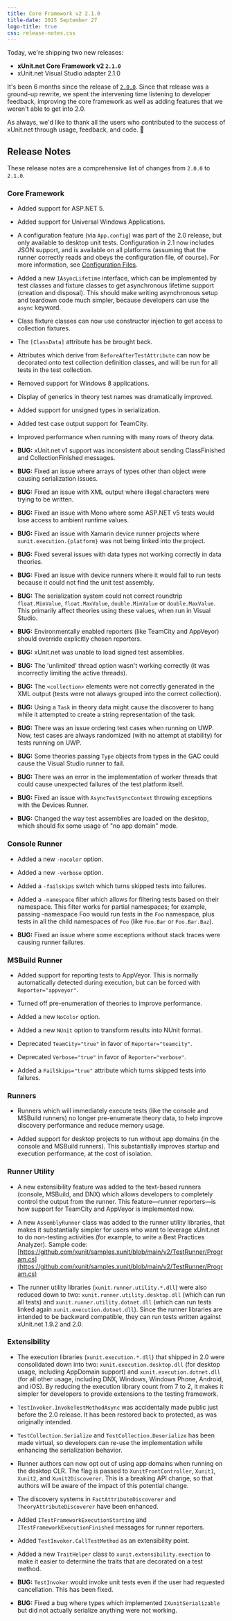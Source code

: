 ```yaml
---
title: Core Framework v2 2.1.0
title-date: 2015 September 27
logo-title: true
css: release-notes.css
---
```


Today, we're shipping two new releases:

* **xUnit.net Core Framework v2 `2.1.0`**
* xUnit.net Visual Studio adapter 2.1.0

It's been 6 months since the release of [`2.0.0`](2.0.0). Since that release was a ground-up rewrite, we spent the intervening time listening to developer feedback, improving the core framework as well as adding features that we weren't able to get into 2.0.

As always, we'd like to thank all the users who contributed to the success of xUnit.net through usage, feedback, and code. 🎉

## Release Notes

These release notes are a comprehensive list of changes from `2.0.0` to `2.1.0`.

### Core Framework

* Added support for ASP.NET 5.

* Added support for Universal Windows Applications.

* A configuration feature (via `App.config`) was part of the 2.0 release, but only available to desktop unit tests. Configuration in 2.1 now includes JSON support, and is available on all platforms (assuming that the runner correctly reads and obeys the configuration file, of course). For more information, see [Configuration Files](/docs/configuration-files).

* Added a new `IAsyncLifetime` interface, which can be implemented by test classes and fixture classes to get asynchronous lifetime support (creation and disposal). This should make writing asynchronous setup and teardown code much simpler, because developers can use the `async` keyword.

* Class fixture classes can now use constructor injection to get access to collection fixtures.

* The `[ClassData]` attribute has be brought back.

* Attributes which derive from `BeforeAfterTestAttribute` can now be decorated onto test collection definition classes, and will be run for all tests in the test collection.

* Removed support for Windows 8 applications.

* Display of generics in theory test names was dramatically improved.

* Added support for unsigned types in serialization.

* Added test case output support for TeamCity.

* Improved performance when running with many rows of theory data.

* **BUG:** xUnit.net v1 support was inconsistent about sending ClassFinished and CollectionFinished messages.

* **BUG:** Fixed an issue where arrays of types other than object were causing serialization issues.

* **BUG:** Fixed an issue with XML output where illegal characters were trying to be written.

* **BUG:** Fixed an issue with Mono where some ASP.NET v5 tests would lose access to ambient runtime values.

* **BUG:** Fixed an issue with Xamarin device runner projects where `xunit.execution.{platform}` was not being linked into the project.

* **BUG:** Fixed several issues with data types not working correctly in data theories.

* **BUG:** Fixed an issue with device runners where it would fail to run tests because it could not find the unit test assembly.

* **BUG:** The serialization system could not correct roundtrip `float.MinValue`, `float.MaxValue`, `double.MinValue` or `double.MaxValue`. This primarily affect theories using these values, when run in Visual Studio.

* **BUG:** Environmentally enabled reporters (like TeamCity and AppVeyor) should override explicitly chosen reporters.

* **BUG:** xUnit.net was unable to load signed test assemblies.

* **BUG:** The 'unlimited' thread option wasn't working correctly (it was incorrectly limiting the active threads).

* **BUG:** The `<collection>` elements were not correctly generated in the XML output (tests were not always grouped into the correct collection).

* **BUG:** Using a `Task` in theory data might cause the discoverer to hang while it attempted to create a string representation of the task.

* **BUG:** There was an issue ordering test cases when running on UWP. Now, test cases are always randomized (with no attempt at stability) for tests running on UWP.

* **BUG:** Some theories passing `Type` objects from types in the GAC could cause the Visual Studio runner to fail.

* **BUG:** There was an error in the implementation of worker threads that could cause unexpected failures of the test platform itself.

* **BUG:** Fixed an issue with `AsyncTestSyncContext` throwing exceptions with the Devices Runner.

* **BUG:** Changed the way test assemblies are loaded on the desktop, which should fix some usage of "no app domain" mode.

### Console Runner

* Added a new `-nocolor` option.

* Added a new `-verbose` option.

* Added a `-failskips` switch which turns skipped tests into failures.

* Added a `-namespace` filter which allows for filtering tests based on their namespace. This filter works for partial namespaces; for example, passing </code>-namespace Foo</code> would run tests in the `Foo` namespace, plus tests in all the child namespaces of `Foo` (like `Foo.Bar` or `Foo.Bar.Baz`).

* **BUG:** Fixed an issue where some exceptions without stack traces were causing runner failures.

### MSBuild Runner

* Added support for reporting tests to AppVeyor. This is normally automatically detected during execution, but can be forced with `Reporter="appveyor"`.

* Turned off pre-enumeration of theories to improve performance.

* Added a new `NoColor` option.

* Added a new `NUnit` option to transform results into NUnit format.

* Deprecated `TeamCity="true"` in favor of `Reporter="teamcity"`.

* Deprecated `Verbose="true"` in favor of `Reporter="verbose"`.

* Added a `FailSkips="true"` attribute which turns skipped tests into failures.

### Runners

* Runners which will immediately execute tests (like the console and MSBuild runners) no longer pre-enumerate theory data, to help improve discovery performance and reduce memory usage.

* Added support for desktop projects to run without app domains (in the console and MSBuild runners). This substantially improves startup and execution performance, at the cost of isolation.

### Runner Utility

* A new extensibility feature was added to the text-based runners (console, MSBuild, and DNX) which allows developers to completely control the output from the runner. This feature&mdash;runner reporters&mdash;is how support for TeamCity and AppVeyor is implemented now.

* A new `AssemblyRunner` class was added to the runner utility libraries, that makes it substantially simpler for users who want to leverage xUnit.net to do non-testing activities (for example, to write a Best Practices Analyzer). Sample code: [https://github.com/xunit/samples.xunit/blob/main/v2/TestRunner/Program.cs](https://github.com/xunit/samples.xunit/blob/main/v2/TestRunner/Program.cs)

* The runner utility libraries (`xunit.runner.utility.*.dll`) were also reduced down to two: `xunit.runner.utility.desktop.dll` (which can run all tests) and `xunit.runner.utility.dotnet.dll` (which can run tests linked again `xunit.execution.dotnet.dll`). Since the runner libraries are intended to be backward compatible, they can run tests written against xUnit.net 1.9.2 and 2.0.

### Extensibility

* The execution libraries (`xunit.execution.*.dll`) that shipped in 2.0 were consolidated down into two: `xunit.execution.desktop.dll` (for desktop usage, including AppDomain support) and `xunit.execution.dotnet.dll` (for all other usage, including DNX, Windows, Windows Phone, Android, and iOS). By reducing the execution library count from 7 to 2, it makes it simpler for developers to provide extensions to the testing framework.

* `TestInvoker.InvokeTestMethodAsync` was accidentally made public just before the 2.0 release. It has been restored back to protected, as was originally intended.

* `TestCollection.Serialize` and `TestCollection.Deserialize` has been made virtual, so developers can re-use the implementation while enhancing the serialization behavior.

* Runner authors can now opt out of using app domains when running on the desktop CLR. The flag is passed to `XunitFrontController`, `Xunit1`, `Xunit2`, and `Xunit2Discoverer`. This is a breaking API change, so that authors will be aware of the impact of this potential change.

* The discovery systems in `FactAttributeDiscoverer` and `TheoryAttributeDiscoverer` have been enhanced.

* Added `ITestFrameworkExecutionStarting` and `ITestFrameworkExecutionFinished` messages for runner reporters.

* Added `TestInvoker.CallTestMethod` as an extensibility point.

* Added a new `TraitHelper` class to `xunit.extensibility.exection` to make it easier to determine the traits that are decorated on a test method.

* **BUG:** `TestInvoker` would invoke unit tests even if the user had requested cancellation. This has been fixed.

* **BUG:** Fixed a bug where types which implemented `IXunitSerializable` but did not actually serialize anything were not working.
